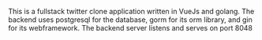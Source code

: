 This is a fullstack twitter clone application written in VueJs and golang.
The backend uses postgresql for the database, gorm for its orm library, and gin for its webframework.
The backend server listens and serves on port 8048
